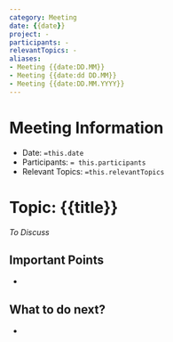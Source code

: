 ```yaml
---
category: Meeting
date: {{date}}
project: -
participants: -
relevantTopics: -
aliases:
- Meeting {{date:DD.MM}}
- Meeting {{date:dd DD.MM}}
- Meeting {{date:DD.MM.YYYY}}
---
```

# Meeting Information
- Date: `=this.date`
- Participants: `= this.participants`
- Relevant Topics: `=this.relevantTopics`

# Topic: {{title}}
_To Discuss_

## Important Points
- 

## What to do next?
- 
